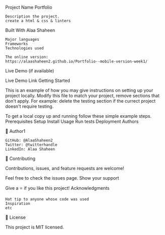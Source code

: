 
Project Name Portfolio 

    Description the project.
    create a html & css & linters

Built With Alaa Shaheen

    Major languages
    Frameworks
    Technologies used
    
    The online version:
    https://alaashaheen2.github.io/Portfolio--mobile-version-week1/
    

Live Demo (if available)

Live Demo Link
Getting Started

This is an example of how you may give instructions on setting up your project locally. Modify this file to match your project, remove sections that don't apply. For example: delete the testing section if the currect project doesn't require testing.

To get a local copy up and running follow these simple example steps.
Prerequisites
Setup
Install
Usage
Run tests
Deployment
Authors

👤 Author1

    GitHub: @AlaaShaheen2 
    Twitter: @twitterhandle
    LinkedIn: Alaa Shaheen


🤝 Contributing

Contributions, issues, and feature requests are welcome!

Feel free to check the issues page.
Show your support

Give a ⭐️ if you like this project!
Acknowledgments

    Hat tip to anyone whose code was used
    Inspiration
    etc

📝 License

This project is MIT licensed.
